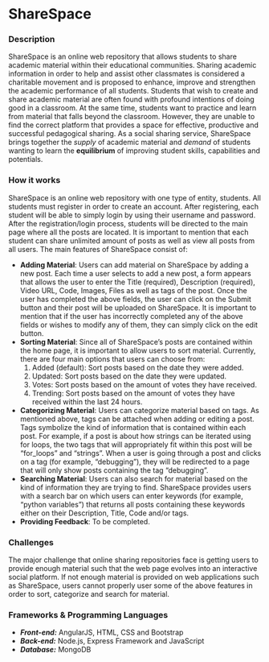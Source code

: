 # ShareSpace

### Description

ShareSpace is an online web repository that allows students to share academic material within their educational communities. Sharing academic information in order to help and assist other classmates is considered a charitable movement and is proposed to enhance, improve and strengthen the academic performance of all students. Students that wish to create and share academic material are often found with profound intentions of doing good in a classroom. At the same time, students want to practice and learn from material that falls beyond the classroom. However, they are unable to find the correct platform that provides a space for effective, productive and successful pedagogical sharing. As a social sharing service, ShareSpace brings together the *supply* of academic material and *demand* of students wanting to learn the **equilibrium** of improving student skills, capabilities and potentials.

### How it works

ShareSpace is an online web repository with one type of entity, students. All students must register in order to create an account. After registering, each student will be able to simply login by using their username and password. After the registration/login process, students will be directed to the main page where all the posts are located. It is important to mention that each student can share unlimited amount of posts as well as view all posts from all users. The main features of ShareSpace consist of:

* **Adding Material**: Users can add material on ShareSpace by adding a new post. Each time a user selects to add a new post, a form appears that allows the user to enter the Title (required), Description (required), Video URL, Code, Images, Files as well as tags of the post. Once the user has completed the above fields, the user can click on the Submit button and their post will be uploaded on ShareSpace. It is important to mention that if the user has incorrectly completed any of the above fields or wishes to modify any of them, they can simply click on the edit button.
* **Sorting Material**: Since all of ShareSpace’s posts are contained within the home page, it is important to allow users to sort material. Currently, there are four main options that users can choose from:
	1. Added (default): Sort posts based on the date they were added.
	2. Updated: Sort posts based on the date they were updated.
	3. Votes: Sort posts based on the amount of votes they have received.
	4. Trending: Sort posts based on the amount of votes they have received within the last 24 hours.
* **Categorizing Material**: Users can categorize material based on tags. As mentioned above, tags can be attached when adding or editing a post. Tags symbolize the kind of information that is contained within each post. For example, if a post is about how strings can be iterated using for loops, the two tags that will appropriately fit within this post will be “for_loops” and “strings”. When a user is going through a post and clicks on a tag (for example, “debugging”), they will be redirected to a page that will only show posts containing the tag “debugging”.
* **Searching Material**: Users can also search for material based on the kind of information they are trying to find. ShareSpace provides users with a search bar on which users can enter keywords (for example, “python variables”) that returns all posts containing these keywords either on their Description, Title, Code and/or tags.
* **Providing Feedback**: To be completed.

### Challenges

The major challenge that online sharing repositories face is getting users to provide enough material such that the web page evolves into an interactive social platform. If not enough material is provided on web applications such as ShareSpace, users cannot properly user some of  the above features in order to sort, categorize and search for material.

### Frameworks & Programming Languages

* _**Front-end:**_ AngularJS, HTML, CSS and Bootstrap
* _**Back-end:**_ Node.js, Express Framework and JavaScript
* _**Database:**_ MongoDB